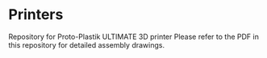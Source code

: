 # Printers
Repository for Proto-Plastik ULTIMATE 3D printer
Please refer to the PDF in this repository for detailed assembly drawings.
